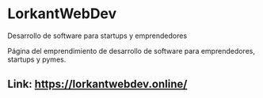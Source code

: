 # LorkantWebDev
Desarrollo de software para startups y emprendedores

Página del emprendimiento de desarrollo de software para emprendedores, startups y pymes.

## Link: https://lorkantwebdev.online/

